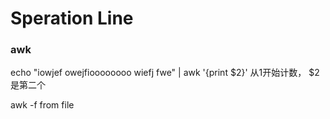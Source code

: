 # Speration Line

### awk

echo "iowjef owejfioooooooo wiefj fwe" | awk '{print $2}'
从1开始计数， $2 是第二个


awk -f
from file


